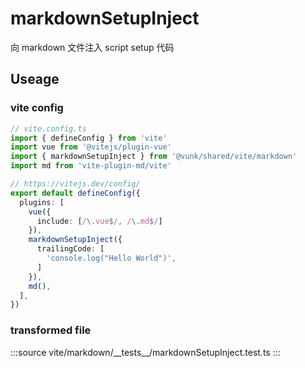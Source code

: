 # markdownSetupInject

向 markdown 文件注入 script setup 代码



## Useage


### vite config

```ts
// vite.config.ts
import { defineConfig } from 'vite'
import vue from '@vitejs/plugin-vue'
import { markdownSetupInject } from '@vunk/shared/vite/markdown'
import md from 'vite-plugin-md/vite'

// https://vitejs.dev/config/
export default defineConfig({
  plugins: [
    vue({
      include: [/\.vue$/, /\.md$/]
    }),
    markdownSetupInject({
      trailingCode: [
        'console.log("Hello World")',
      ]
    }),
    md(),
  ],
})
```

###  transformed file

:::source
vite/markdown/\_\_tests\_\_/markdownSetupInject.test.ts
:::